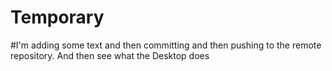 # Temporary
#I'm adding 
some text and then committing and then pushing to the remote repository.  And then see what the Desktop does
